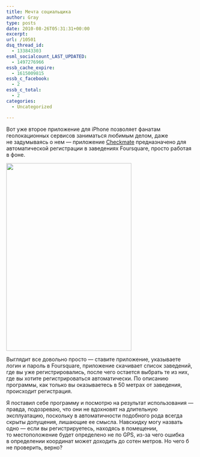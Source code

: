 ```yaml
---
title: Мечта социальщика
author: Gray
type: posts
date: 2010-08-26T05:31:31+00:00
excerpt:
url: /10501
dsq_thread_id:
  - 133843303
esml_socialcount_LAST_UPDATED:
  - 1497276966
essb_cache_expire:
  - 1615009815
essb_c_facebook:
  - 2
essb_c_total:
  - 2
categories:
  - Uncategorized

---
```








Вот уже второе приложение для iPhone позволяет фанатам геолокационных сервисов заниматься любимым делом, даже не&nbsp;задумываясь о&nbsp;нем&nbsp;&mdash; приложение <a href="http://www.checkinmate.com/" target="_blank">Checkmate</a> предназначено для автоматической регистрации в&nbsp;заведениях Foursquare, просто работая в&nbsp;фоне.

<img src="https://i0.wp.com/forumimg.net/blog/checkmate.png?resize=333%2C500" width="333" height="500" data-recalc-dims="1" /> 

Выглядит все довольно просто&nbsp;&mdash; ставите приложение, указываете логин и&nbsp;пароль в&nbsp;Foursquare, приложение скачивает список заведений, где вы&nbsp;уже регистрировались, после чего остается выбрать те&nbsp;из&nbsp;них, где вы&nbsp;хотите регистрироваться автоматически. По&nbsp;описанию программы, как только вы&nbsp;оказываетесь в&nbsp;50&nbsp;метрах от&nbsp;заведения, происходит регистрация.

Я&nbsp;поставил себе программу и&nbsp;посмотрю на&nbsp;результат использования&nbsp;&mdash; правда, подозреваю, что они не&nbsp;вдохновят на&nbsp;длительную эксплуатацию, поскольку в&nbsp;автоматичности подобного рода всегда скрыты допущения, лишающие ее&nbsp;смысла. Навскидку могу назвать одно&nbsp;&mdash; если вы&nbsp;регистрируетесь, находясь в&nbsp;помещении, то&nbsp;местоположение будет определено не&nbsp;по&nbsp;GPS, из-за чего ошибка в&nbsp;определении координат может доходить до&nbsp;сотен метров. Но&nbsp;чего&nbsp;б не&nbsp;проверить, верно?